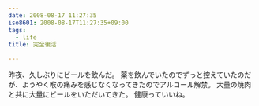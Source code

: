 ```yaml
---
date: 2008-08-17 11:27:35
iso8601: 2008-08-17T11:27:35+09:00
tags:
  - life
title: 完全復活

---
```


昨夜、久しぶりにビールを飲んだ。
薬を飲んでいたのでずっと控えていたのだが、ようやく喉の痛みを感じなくなってきたのでアルコール解禁。
大量の焼肉と共に大量にビールをいただいてきた。
健康っていいね。
